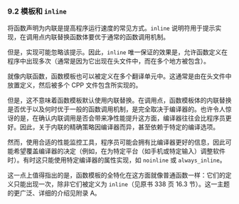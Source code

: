 ### 9.2    模板和 `inline`

将函数声明为内联是提高程序运行速度的常见方式。`inline` 说明符用于提示实现，在调用点内联替换函数体要优于通常的函数调用机制。

但是，实现可能忽略该提示。因此，`inline` 唯一保证的效果是，允许函数定义在程序中出现多次（通常是因为它出现在头文件中，而在多个地方被包含）。

就像内联函数，函数模板也可以被定义在多个翻译单元中。这通常是由在头文件中放置定义，然后被多个 CPP 文件包含所实现的。

但是，这不意味着函数模板默认使用内联替换。在调用点，函数模板体的内联替换是否优于以及何时优于一般的函数调用机制，是完全取决于编译器的。也许令人惊讶的是，在确认内联调用是否会带来净性能提升这方面，编译器往往会比程序员更好。因此，关于内联的精确策略因编译器而异，甚至依赖于特定的编译选项。

然而，使用合适的性能监控工具，程序员可能会拥有比编译器更好的信息，因此可能希望覆盖编译器的决定（例如，在为特定平台（如手机或特定输入）调整软件时）。有时这只能使用特定编译器的属性实现，如 `noinline` 或 `always_inline`。

这一点上值得指出的是，函数模板的全特化在这方面就像普通函数一样：它们的定义只能出现一次，除非它们被定义为 `inline`（见原书 338 页 16.3 节）。这一主题的更广泛、详细的介绍见附录 A。